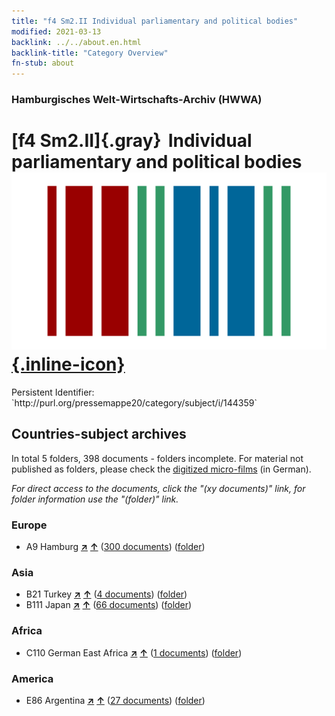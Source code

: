```yaml
---
title: "f4 Sm2.II Individual parliamentary and political bodies"
modified: 2021-03-13
backlink: ../../about.en.html
backlink-title: "Category Overview"
fn-stub: about
---
```


### Hamburgisches Welt-Wirtschafts-Archiv (HWWA)

# [f4 Sm2.II]{.gray}&#8201; Individual parliamentary and political bodies &#160; [![Wikidata](/images/Wikidata-logo.svg "Wikidata"){.inline-icon}](http://www.wikidata.org/entity/Q104699631)

<div class="hint">Persistent Identifier: `http://purl.org/pressemappe20/category/subject/i/144359`</div>







## Countries-subject archives





In total 5 folders, 398 documents - folders incomplete.
For material not published as folders, please check the [digitized micro-films](/film/h1_sh.de.html) (in German).

_For direct access to the documents, click the "(xy documents)" link, for folder information use the "(folder)" link._



### Europe

- A9 Hamburg [**&nearr;**](../../../geo/i/140905/about.en.html "Hamburg (all folders)") [**&uarr;**](../../../geo/about.en.html#A9 "Country category system") (<a href="https://pm20.zbw.eu/iiifview/folder/sh/140905,144359" title="about: Hamburg : Individual parliamentary and political bodies" target="_blank">300 documents</a>) ([folder](../../../../folder/sh/1409xx/140905/1443xx/144359/about.en.html))

### Asia

- B21 Turkey [**&nearr;**](../../../geo/i/141111/about.en.html "Turkey (all folders)") [**&uarr;**](../../../geo/about.en.html#B21 "Country category system") (<a href="https://pm20.zbw.eu/iiifview/folder/sh/141111,144359" title="about: Turkey : Individual parliamentary and political bodies" target="_blank">4 documents</a>) ([folder](../../../../folder/sh/1411xx/141111/1443xx/144359/about.en.html))
- B111 Japan [**&nearr;**](../../../geo/i/141272/about.en.html "Japan (all folders)") [**&uarr;**](../../../geo/about.en.html#B111 "Country category system") (<a href="https://pm20.zbw.eu/iiifview/folder/sh/141272,144359" title="about: Japan : Individual parliamentary and political bodies" target="_blank">66 documents</a>) ([folder](../../../../folder/sh/1412xx/141272/1443xx/144359/about.en.html))

### Africa

- C110 German East Africa [**&nearr;**](../../../geo/i/141471/about.en.html "German East Africa (all folders)") [**&uarr;**](../../../geo/about.en.html#C110 "Country category system") (<a href="https://pm20.zbw.eu/iiifview/folder/sh/141471,144359" title="about: German East Africa : Individual parliamentary and political bodies" target="_blank">1 documents</a>) ([folder](../../../../folder/sh/1414xx/141471/1443xx/144359/about.en.html))

### America

- E86 Argentina [**&nearr;**](../../../geo/i/141692/about.en.html "Argentina (all folders)") [**&uarr;**](../../../geo/about.en.html#E86 "Country category system") (<a href="https://pm20.zbw.eu/iiifview/folder/sh/141692,144359" title="about: Argentina : Individual parliamentary and political bodies" target="_blank">27 documents</a>) ([folder](../../../../folder/sh/1416xx/141692/1443xx/144359/about.en.html))








